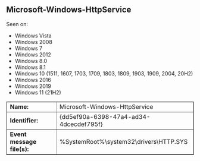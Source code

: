 ## Microsoft-Windows-HttpService

Seen on:
* Windows Vista
* Windows 2008
* Windows 7
* Windows 2012
* Windows 8.0
* Windows 8.1
* Windows 10 (1511, 1607, 1703, 1709, 1803, 1809, 1903, 1909, 2004, 20H2)
* Windows 2016
* Windows 2019
* Windows 11 (21H2)

<table border="1" class="docutils">
  <tbody>
    <tr>
      <td><b>Name:</b></td>
      <td>Microsoft-Windows-HttpService</td>
    </tr>
    <tr>
      <td><b>Identifier:</b></td>
      <td>{dd5ef90a-6398-47a4-ad34-4dcecdef795f}</td>
    </tr>
    <tr>
      <td><b>Event message file(s):</b></td>
      <td>%SystemRoot%\system32\drivers\HTTP.SYS</td>
    </tr>
  </tbody>
</table>

&nbsp;

